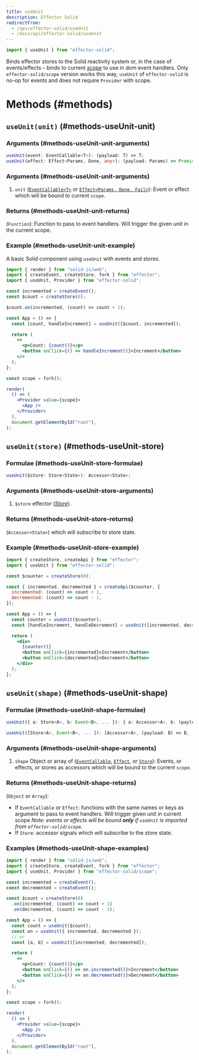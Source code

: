 ```yaml
---
title: useUnit
description: Effector Solid
redirectFrom:
  - /api/effector-solid/useUnit
  - /docs/api/effector-solid/useUnit
---
```


```ts
import { useUnit } from "effector-solid";
```

Binds effector stores to the Solid reactivity system or, in the case of events/effects – binds to current [_scope_](/en/api/effector/Scope) to use in dom event handlers.
Only `effector-solid/scope` version works this way, `useUnit` of `effector-solid` is no-op for events and does not require `Provider` with scope.

# Methods (#methods)

## `useUnit(unit)` (#methods-useUnit-unit)

### Arguments (#methods-useUnit-unit-arguments)

```ts
useUnit(event: EventCallable<T>): (payload: T) => T;
useUnit(effect: Effect<Params, Done, any>): (payload: Params) => Promise<Done>;
```

### Arguments (#methods-useUnit-unit-arguments)

1. `unit` ([`EventCallable<T>`](/en/api/effector/Event#eventCallable) or [`Effect<Params, Done, Fail>`](/en/api/effector/Effect)): Event or effect which will be bound to current `scope`.

### Returns (#methods-useUnit-unit-returns)

(`Function`): Function to pass to event handlers. Will trigger the given unit in the current scope.

### Example (#methods-useUnit-unit-example)

A basic Solid component using `useUnit` with events and stores.

```jsx
import { render } from "solid-js/web";
import { createEvent, createStore, fork } from "effector";
import { useUnit, Provider } from "effector-solid";

const incremented = createEvent();
const $count = createStore(0);

$count.on(incremented, (count) => count + 1);

const App = () => {
  const [count, handleIncrement] = useUnit([$count, incremented]);

  return (
    <>
      <p>Count: {count()}</p>
      <button onClick={() => handleIncrement()}>Increment</button>
    </>
  );
};

const scope = fork();

render(
  () => (
    <Provider value={scope}>
      <App />
    </Provider>
  ),
  document.getElementById("root"),
);
```

## `useUnit(store)` (#methods-useUnit-store)

### Formulae (#methods-useUnit-store-formulae)

```ts
useUnit($store: Store<State>): Accessor<State>;
```

### Arguments (#methods-useUnit-store-arguments)

1. `$store` effector ([_Store_](/en/api/effector/Store)).

### Returns (#methods-useUnit-store-returns)

(`Accessor<State>`) which will subscribe to store state.

### Example (#methods-useUnit-store-example)

```jsx
import { createStore, createApi } from "effector";
import { useUnit } from "effector-solid";

const $counter = createStore(0);

const { incremented, decremented } = createApi($counter, {
  incremented: (count) => count + 1,
  decremented: (count) => count - 1,
});

const App = () => {
  const counter = useUnit($counter);
  const [handleIncrement, handleDecrement] = useUnit([incremented, decremented]);

  return (
    <div>
      {counter()}
      <button onClick={incremented}>Increment</button>
      <button onClick={decremented}>Decrement</button>
    </div>
  );
};
```

## `useUnit(shape)` (#methods-useUnit-shape)

### Formulae (#methods-useUnit-shape-formulae)

```ts
useUnit({ a: Store<A>, b: Event<B>, ... }): { a: Accessor<A>, b: (payload: B) => B; ... }

useUnit([Store<A>, Event<B>, ... ]): [Accessor<A>, (payload: B) => B, ... ]
```

### Arguments (#methods-useUnit-shape-arguments)

1. `shape` Object or array of ([`EventCallable`](/en/api/effector/Event#eventCallable), [`Effect`](/en/api/effector/Effect), or [`Store`](/en/api/effector/Store)): Events, or effects, or stores as accessors which will be bound to the current `scope`.

### Returns (#methods-useUnit-shape-returns)

(`Object` or `Array`):

- If `EventCallable` or `Effect`: functions with the same names or keys as argument to pass to event handlers. Will trigger given unit in current scope _Note: events or effects will be bound **only** if `useUnit` is imported from `effector-solid/scope`_.
- If `Store`: accessor signals which will subscribe to the store state.

### Examples (#methods-useUnit-shape-examples)

```jsx
import { render } from "solid-js/web";
import { createStore, createEvent, fork } from "effector";
import { useUnit, Provider } from "effector-solid/scope";

const incremented = createEvent();
const decremented = createEvent();

const $count = createStore(0)
  .on(incremented, (count) => count + 1)
  .on(decremented, (count) => count - 1);

const App = () => {
  const count = useUnit($count);
  const on = useUnit({ incremented, decremented });
  // or
  const [a, b] = useUnit([incremented, decremented]);

  return (
    <>
      <p>Count: {count()}</p>
      <button onClick={() => on.incremented()}>Increment</button>
      <button onClick={() => on.decremented()}>Decrement</button>
    </>
  );
};

const scope = fork();

render(
  () => (
    <Provider value={scope}>
      <App />
    </Provider>
  ),
  document.getElementById("root"),
);
```
